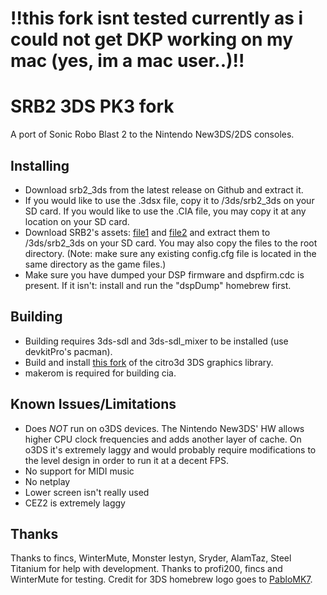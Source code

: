# !!this fork isnt tested currently as i could not get DKP working on my mac (yes, im a mac user..)!!
# SRB2 3DS PK3 fork
A port of Sonic Robo Blast 2 to the Nintendo New3DS/2DS consoles.

## Installing
* Download srb2_3ds from the latest release on Github and extract it.
* If you would like to use the .3dsx file, copy it to /3ds/srb2_3ds on your SD card.
	If you would like to use the .CIA file, you may copy it at any location on your SD card.
* Download SRB2's assets: [file1](https://github.com/mazmazz/SRB2/releases/download/SRB2_assets/SRB2-v2122-assets.7z) and [file2](https://github.com/mazmazz/SRB2/releases/download/SRB2_assets/SRB2-v2122-optional-assets.7z) and extract them to /3ds/srb2_3ds on your SD card.
	You may also copy the files to the root directory. (Note: make sure any existing config.cfg file is located in the same directory as the game files.)
* Make sure you have dumped your DSP firmware and dspfirm.cdc is present. If it isn't: install and run the "dspDump" homebrew first.

## Building
* Building requires 3ds-sdl and 3ds-sdl_mixer to be installed (use devkitPro's pacman).
* Build and install [this fork](https://github.com/derrekr/citro3d) of the citro3d 3DS graphics library.
* makerom is required for building cia.

## Known Issues/Limitations
* Does *NOT* run on o3DS devices. The Nintendo New3DS' HW allows higher CPU clock frequencies and adds another layer of cache.
	On o3DS it's extremely laggy and would probably require modifications to the level design in order to run it at a decent FPS.
* No support for MIDI music
* No netplay
* Lower screen isn't really used
* CEZ2 is extremely laggy

## Thanks
Thanks to fincs, WinterMute, Monster Iestyn, Sryder, AlamTaz, Steel Titanium for help with development.
Thanks to profi200, fincs and WinterMute for testing.
Credit for 3DS homebrew logo goes to [PabloMK7](http://gbatemp.net/members/pablomk7.345712/).
